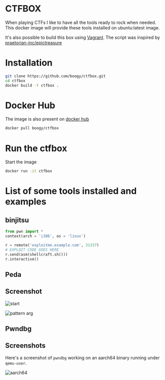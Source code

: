 CTFBOX
=======

When playing CTFs I like to have all the tools ready to rock when needed.
This docker image will provide these tools installed on ubuntu:latest image.

It's also possible to build this box using [Vagrant](https://www.vagrantup.com/).
The script was inspired by [praetorian-inc/epictreasure](https://github.com/praetorian-inc/epictreasure)

Installation
=============

```bash
git clone https://github.com/boogy/ctfbox.git
cd ctfbox
docker build -t ctfbox .
```

Docker Hub
==========

The image is also present on [docker hub](https://hub.docker.com/r/boogy/ctfbox/)

```bash
docker pull boogy/ctfbox
```


Run the ctfbox
================

Start the image

```bash
docker run -it ctfbox
```

List of some tools installed and examples
=============================================

binjitsu
------------

```python
from pwn import *
context(arch = 'i386', os = 'linux')

r = remote('exploitme.example.com', 31337)
# EXPLOIT CODE GOES HERE
r.send(asm(shellcraft.sh()))
r.interactive()
```

Peda
------

## Screenshot
![start](http://i.imgur.com/P1BF5mp.png)

![pattern arg](http://i.imgur.com/W97OWRC.png)


Pwndbg
---------

## Screenshots

Here's a screenshot of `pwndbg` working on an aarch64 binary running under `qemu-user`.

![aarch64](https://raw.githubusercontent.com/zachriggle/pwndbg/master/caps/a.png)

